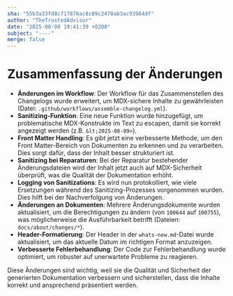 ```yaml
---
sha: "55b3a33fd8c717876ac8c89c2470ab3ac93964df"
author: "TheTrustedAdvisor"
date: "2025-08-09 19:41:39 +0200"
subject: "----"
merge: false
---
```


# Zusammenfassung der Änderungen

- **Änderungen im Workflow**: Der Workflow für das Zusammenstellen des Changelogs wurde erweitert, um MDX-sichere Inhalte zu gewährleisten (Datei: `.github/workflows/assemble-changelog.yml`).
- **Sanitizing-Funktion**: Eine neue Funktion wurde hinzugefügt, um problematische MDX-Konstrukte im Text zu escapen, damit sie korrekt angezeigt werden (z.B. `&lt;2025-08-09>`).
- **Front Matter Handling**: Es gibt jetzt eine verbesserte Methode, um den Front Matter-Bereich von Dokumenten zu erkennen und zu verarbeiten. Dies sorgt dafür, dass der Inhalt besser strukturiert ist.
- **Sanitizing bei Reparaturen**: Bei der Reparatur bestehender Änderungsdateien wird der Inhalt jetzt auch auf MDX-Sicherheit überprüft, was die Qualität der Dokumentation erhöht.
- **Logging von Sanitizations**: Es wird nun protokolliert, wie viele Ersetzungen während des Sanitizing-Prozesses vorgenommen wurden. Dies hilft bei der Nachverfolgung von Änderungen.
- **Änderungen an Dokumenten**: Mehrere Änderungsdokumente wurden aktualisiert, um die Berechtigungen zu ändern (von `100644` auf `100755`), was möglicherweise die Ausführbarkeit betrifft (Dateien: `docs/about/changes/*`).
- **Header-Formatierung**: Der Header in der `whats-new.md`-Datei wurde aktualisiert, um das aktuelle Datum im richtigen Format anzuzeigen.
- **Verbesserte Fehlerbehandlung**: Der Code zur Fehlerbehandlung wurde optimiert, um robuster auf unerwartete Probleme zu reagieren.

Diese Änderungen sind wichtig, weil sie die Qualität und Sicherheit der generierten Dokumentation verbessern und sicherstellen, dass die Inhalte korrekt und ansprechend präsentiert werden.

